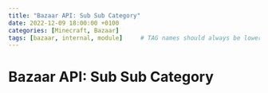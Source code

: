 ```yaml
---
title: "Bazaar API: Sub Sub Category"
date: 2022-12-09 18:00:00 +0100
categories: [Minecraft, Bazaar]
tags: [bazaar, internal, module]     # TAG names should always be lowercase
---
```


# Bazaar API: Sub Sub Category

